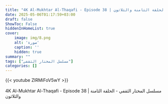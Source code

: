 ```yaml
---
title: "4K Al-Mukhtar Al-Thaqafi - Episode 38 | مسلسل المختار الثقفي - الحلقة الثامنة والثلاثون"
date: 2025-05-06T01:17:59+03:00
draft: false
ShowToc: False
hiddenInHomeList: true
cover:
    image: img/8.png
    alt: 'صورة'
    caption: ''
    hidden: true
summary: ""
tags: ["مسلسل المختار الثقفي"]
categories: []
---
```


{{< youtube ZlRMiFoV5wY >}}  
<br>
4K Al-Mukhtar Al-Thaqafi - Episode 38 | مسلسل المختار الثقفي - الحلقة الثامنة والثلاثون
